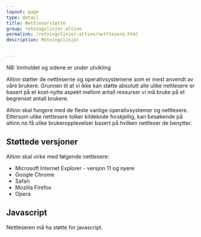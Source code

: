 ```yaml
---
layout: page
type: detail
title: Nettleserstøtte
group: retningslinjer-altinn
permalink: /retningslinjer-altinn/nettlesere.html
description: Retningslinjer


---
```


<div id="alert-no-arrow" class="a-message a-message-error a-message--arrow-off a-message--fullwidth mb-2 a-py-minus-1">
  NB: Innholdet og sidene er under utvikling
</div>

<p class="a-leadText a-fontBold">Altinn støtter de nettleserne og operativsystemene som er mest anvendt av våre brukere. Grunnen til at vi ikke kan støtte absolutt alle ulike nettlesere er basert på et kost-nytte aspekt mellom antall ressurser vi må bruke på et begrenset antall brukere.</p>

Altinn skal fungere med de fleste vanlige operativsystemer og nettlesere. Ettersom ulike nettlesere tolker kildekode forskjellig, kan besøkende på altinn.no få ulike brukeropplevelser basert på hvilken nettleser de benytter.


## Støttede versjoner

Altinn skal virke med følgende nettlesere:     

- Microsoft Internet Explorer - versjon 11 og nyere
- Google Chrome
- Safari
- Mozilla Firefox
- Opera

## Javascript

Nettleseren må ha støtte for javascript.
